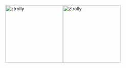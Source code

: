 <div style="display:flex;flex-direction:row;">
  <span><img height="180em" src="https://github-readme-stats.vercel.app/api?username=ztrolly&show_icons=true&theme=dracula&locale=en" alt="ztrolly"/></span>
  <span><img height="180em" src="https://github-readme-streak-stats.herokuapp.com/?user=ztrolly&theme=dracula" alt="ztrolly"/></span>
</div>
